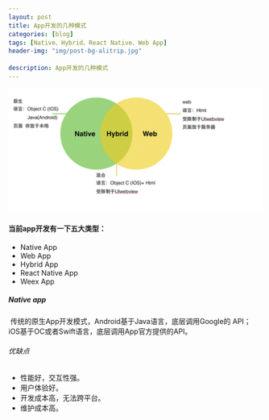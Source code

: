 ```yaml
---
layout: post
title: App开发的几种模式
categories: [blog]
tags: [Native、Hybrid、React Native、Web App]
header-img: "img/post-bg-alitrip.jpg"

description: App开发的几种模式 
---  
```


![post_bg_react_app](/img/post_bg_react_app.png)

#### 当前app开发有一下五大类型：

- Native App
- Web App
- Hybrid App
- React Native App
- Weex App

##### Native app 

​     传统的原生App开发模式，Android基于Java语言，底层调用Google的 API；iOS基于OC或者Swift语言，底层调用App官方提供的API。

###### 优缺点

- 性能好，交互性强。
- 用户体验好。
- 开发成本高，无法跨平台。
- 维护成本高。







